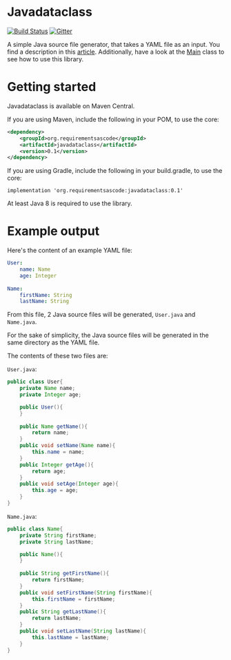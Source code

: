 # Javadataclass
[![Build Status](https://travis-ci.com/bertilmuth/javadataclass.svg?branch=master)](https://travis-ci.com/bertilmuth/javadataclass)
[![Gitter](https://badges.gitter.im/requirementsascode/community.svg)](https://gitter.im/requirementsascode/community?utm_source=badge&utm_medium=badge&utm_campaign=pr-badge)

A simple Java source file generator, that takes a YAML file as an input.
You find a description in this [article](https://dev.to/bertilmuth/generating-data-classes-in-java-4cef).
Additionally, have a look at the [Main](https://github.com/bertilmuth/javadataclass/blob/master/src/main/java/de/bertilmuth/javadataclass/Main.java) class to see how to use this library.

# Getting started
Javadataclass is available on Maven Central.

If you are using Maven, include the following in your POM, to use the core:

``` xml
<dependency>
	<groupId>org.requirementsascode</groupId>
	<artifactId>javadataclass</artifactId>
	<version>0.1</version>
</dependency>
```

If you are using Gradle, include the following in your build.gradle, to use the core:

```
implementation 'org.requirementsascode:javadataclass:0.1'
```

At least Java 8 is required to use the library.

# Example output

Here's the content of an example YAML file:
``` yaml
User:
    name: Name
    age: Integer
    
Name:
    firstName: String
    lastName: String
``` 

From this file, 2 Java source files will be generated, `User.java` and `Name.java`.

For the sake of simplicity, the Java source files will be generated in the same directory as the YAML file.

The contents of these two files are:

`User.java`:
``` java
public class User{
	private Name name;
	private Integer age;

	public User(){
	}
	
	public Name getName(){
		return name;
	}
	public void setName(Name name){
		this.name = name;
	}
	public Integer getAge(){
		return age;
	}
	public void setAge(Integer age){
		this.age = age;
	}
}
``` 

`Name.java`:
``` java
public class Name{
	private String firstName;
	private String lastName;

	public Name(){
	}
	
	public String getFirstName(){
		return firstName;
	}
	public void setFirstName(String firstName){
		this.firstName = firstName;
	}
	public String getLastName(){
		return lastName;
	}
	public void setLastName(String lastName){
		this.lastName = lastName;
	}
}
```
